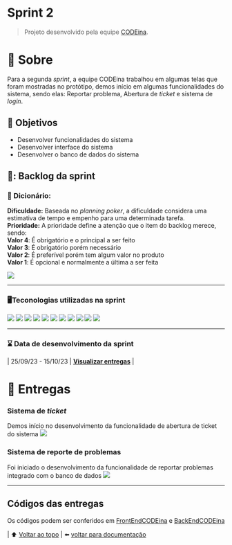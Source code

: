 # Sprint 2 <a name = 'topo'></a>
> Projeto desenvolvido pela equipe <a href='https://github.com/CODE1na'>CODEina</a>.
# :scroll: Sobre<a name = 'sobre'></a>
Para a segunda *sprint*, a equipe CODEina trabalhou em algumas telas que foram mostradas no protótipo, demos início em algumas funcionalidades do sistema, sendo elas: Reportar problema, Abertura de *ticket* e sistema de *login*.
## :round_pushpin: Objetivos
- Desenvolver funcionalidades do sistema
- Desenvolver interface do sistema
- Desenvolver o banco de dados do sistema
## 📑: Backlog da sprint
### :open_book: Dicionário:
**Dificuldade:** Baseada no *planning poker*, a dificuldade considera uma estimativa de tempo e empenho para uma determinada tarefa.<br>
**Prioridade:** A prioridade define a atenção que o item do backlog merece, sendo: 
<br>**Valor 4**: É obrigatório e o principal a ser feito 
<br>**Valor 3**: É obrigatório porém necessário 
<br>**Valor 2**: É preferível porém tem algum valor no produto
<br>**Valor 1**: É opcional e normalmente a última a ser feita

<img src='https://github.com/CODE1na/BetterCallUs/assets/125694331/d4e0c941-4988-4830-9112-a29775ee5440'>
<hr>

### :desktop_computer:Teconologias utilizadas na sprint
<img src='https://img.shields.io/badge/Adobe%20Photoshop-31A8FF?style=for-the-badge&logo=Adobe%20Photoshop&logoColor=black'> <img src='https://img.shields.io/badge/Figma-F24E1E?style=for-the-badge&logo=figma&logoColor=white'> <img src='https://img.shields.io/badge/GitHub-100000?style=for-the-badge&logo=github&logoColor=white'> <img src='https://img.shields.io/badge/Discord-5865F2?style=for-the-badge&logo=discord&logoColor=white'> <img src='https://img.shields.io/badge/Slack-4A154B?style=for-the-badge&logo=slack&logoColor=white'> <img src='https://img.shields.io/badge/JavaScript-323330?style=for-the-badge&logo=javascript&logoColor=F7DF1E'> <img src='https://img.shields.io/badge/TypeScript-007ACC?style=for-the-badge&logo=typescript&logoColor=white'> <img src='https://img.shields.io/badge/HTML5-E34F26?style=for-the-badge&logo=html5&logoColor=white'> <img src='https://img.shields.io/badge/CSS3-1572B6?style=for-the-badge&logo=css3&logoColor=white'> <img src='https://img.shields.io/badge/MySQL-005C84?style=for-the-badge&logo=mysql&logoColor=white'> <img src='https://img.shields.io/badge/React-20232A?style=for-the-badge&logo=react&logoColor=61DAFB'>

<hr>

### :hourglass: Data de desenvolvimento da sprint
| 25/09/23 - 15/10/23 | **<a href='https://github.com/CODE1na/BetterCallUs-Doc/tree/main#projeto'>Visualizar entregas**</a> |
  
# :dart: Entregas <a name = 'entrega'></a>
### Sistema de *ticket*
Demos início no desenvolvimento da funcionalidade de abertura de ticket do sistema
<img src='https://github.com/CODE1na/BetterCallUs/assets/125694331/ee76b17f-4214-46bb-8b97-d1b777778921'>

### Sistema de reporte de problemas
Foi iniciado o desenvolvimento da funcionalidade de reportar problemas integrado com o banco de dados
<img src='https://github.com/CODE1na/BetterCallUs/assets/125694331/cd5b1473-6661-4593-800a-a7f80c587456'>

<hr>

## Códigos das entregas
Os códigos podem ser conferidos em <a href='https://github.com/CODE1na/BetterCallUs/tree/frontend-codeina'>FrontEndCODEina</a> e <a href='https://github.com/CODE1na/BetterCallUs/tree/backend-codeina'>BackEndCODEina</a>

| :arrow_up: [Voltar ao topo](#topo) | :arrow_left: [voltar para documentação](https://github.com/CODE1na/BetterCallUs-Doc)
